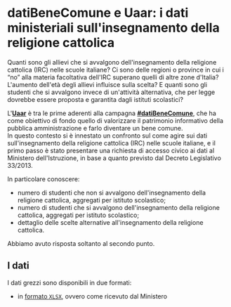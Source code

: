 # datiBeneComune e Uaar: i dati ministeriali sull'insegnamento della religione cattolica

Quanti sono gli allievi che si avvalgono dell'insegnamento della religione cattolica (IRC) nelle scuole italiane? Ci sono delle regioni o province in cui i “no” alla materia facoltativa dell'IRC superano quelli di altre zone d'Italia? L'aumento dell'età degli allievi influisce sulla scelta? E quanti sono gli studenti che si avvalgono invece di un'attività alternativa, che per legge dovrebbe essere proposta e garantita dagli istituti scolastici?

L'[**Uaar**](https://www.uaar.it/) è tra le prime aderenti alla campagna [**#datiBeneComune**](https://www.datibenecomune.it/), che ha come obiettivo di fondo quello di valorizzare il patrimonio informativo della pubblica amministrazione e farlo diventare un bene comune.<br>In questo contesto si è innestato un confronto sul come agire sui dati sull'insegnamento della religione cattolica (IRC) nelle scuole italiane,  e il primo passo è stato presentare una richiesta di accesso civico ai dati al Ministero dell'Istruzione, in base a quanto previsto dal Decreto Legislativo 33/2013.

In particolare conoscere:

- numero di studenti che non si avvalgono dell'insegnamento della religione cattolica, aggregati per istituto scolastico;
- numero di studenti che si avvalgono dell'insegnamento della religione cattolica, aggregati per istituto scolastico;
- dettaglio delle scelte alternative all'insegnamento della religione cattolica.

Abbiamo avuto risposta soltanto al secondo punto.

## I dati

I dati grezzi sono disponibili in due formati:

- in [formato `XLSX`](dati/miur/Alunni%20che%20frequentano%20Rel%20Catt_2018-19_2019-20_2020-21.xlsx?raw=true), ovvero come ricevuto dal Ministero
